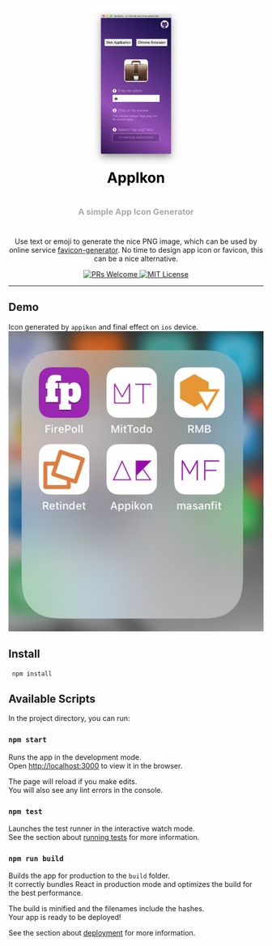 
<div align="center">
  <!-- Logo and title and sub-title -->
  <img src="appikon.png" alt="logo" width="180"/>
  <h1 style="font-weight: bolder; color: black; margin-top: 0px">AppIkon</h1>
  <h3 style="color: darkgrey; margin: 40px 0"> 
    A simple App Icon Generator
  </h3>

  <!-- description of project -->
  <p>
    Use text or emoji to generate the nice PNG image, which can be used by online service <a href="https://www.favicon-generator.org/">favicon-generator</a>. No time to design app icon or favicon, this can be a nice alternative.
  </p>

  <!-- github icons for PR and License -->
  <p>
    <a href="#">
      <img src="https://img.shields.io/badge/PRs-Welcome-brightgreen.svg?style=flat-square" alt="PRs Welcome">
    </a>
    <a href="#">
      <img src="https://img.shields.io/badge/License-MIT-brightgreen.svg?style=flat-square" alt="MIT License">
    </a>
  </p>
</div>

---
## Demo
Icon generated by `appikon` and final effect on `ios` device.
![](demo.jpg)

## Install
```bash
 npm install 
```

## Available Scripts

In the project directory, you can run:

### `npm start`

Runs the app in the development mode.<br>
Open [http://localhost:3000](http://localhost:3000) to view it in the browser.

The page will reload if you make edits.<br>
You will also see any lint errors in the console.

### `npm test`

Launches the test runner in the interactive watch mode.<br>
See the section about [running tests](https://facebook.github.io/create-react-app/docs/running-tests) for more information.

### `npm run build`

Builds the app for production to the `build` folder.<br>
It correctly bundles React in production mode and optimizes the build for the best performance.

The build is minified and the filenames include the hashes.<br>
Your app is ready to be deployed!

See the section about [deployment](https://facebook.github.io/create-react-app/docs/deployment) for more information.
